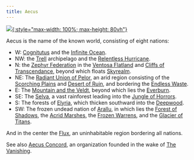 ```yaml
---
title: Aecus
---
```


[![](../assets/images/aecus-map.jpg){:style="max-width: 100%; max-height: 80vh"}](../assets/images/aecus-map.jpg)

Aecus is the name of the known world, consisting of eight nations:

* W: [Cognitutus](cognitutus) and the [Infinite Ocean](ocean).
* NW: the [Trell](trell) archipelago and the [Relentless Hurricane](hurricane).
* N: the [Zephyr Federation](zephyr) in the [Ventosa Flatland](ventosa) and [Cliffs of Transcendance](cliffs), beyond which floats [Skyrealm](skyrealm).
* NE: The [Radiant Union of Pelor](rup), an arid region consisting of the [Scorching Plains](plains) and [Desert of Ruin](desert), and bordering the [Endless Waste](waste).
* E: The [Mountain and the Veldt](mountain), beyond which lies the [Everburn](everburn).
* SE: The [Selva](selva), a vast rainforest leading into the [Jungle of Horrors](jungle).
* S: The forests of [Elyria](elyria), which thicken southward into the [Deepwood](deepwood).
* SW: The frozen undead nation of [Arallu](arallu), in which lies the [Forest of Shadows](forest-of-shadows), the [Acrid Marshes](marshes), the [Frozen Warrens](warrens), and the [Glacier of Titans](glacier).

And in the center the [Flux](flux), an uninhabitable region bordering all nations.

See also [Aecus Concord](../orgs/ac), an organization founded in the wake of [The Vanishing](../events/the-vanishing).
